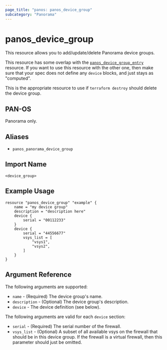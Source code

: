 ```yaml
---
page_title: "panos: panos_device_group"
subcategory: "Panorama"
---
```


# panos_device_group

This resource allows you to add/update/delete Panorama device groups.

This resource has some overlap with the
[`panos_device_group_entry`](device_group_entry.html)
resource.  If you want to use this resource with the other one, then make
sure that your spec does not define any `device` blocks, and just stays as "computed".

This is the appropriate resource to use if `terraform destroy` should delete
the device group.


## PAN-OS

Panorama only.


## Aliases

* `panos_panorama_device_group`


## Import Name

```
<device_group>
```


## Example Usage

```hcl
resource "panos_device_group" "example" {
    name = "my device group"
    description = "description here"
    device {
        serial = "00112233"
    }
    device {
        serial = "44556677"
        vsys_list = [
            "vsys1",
            "vsys2",
        ]
    }
}
```

## Argument Reference

The following arguments are supported:

* `name` - (Required) The device group's name.
* `description` - (Optional) The device group's description.
* `device` - The device definition (see below).

The following arguments are valid for each `device` section:

* `serial` - (Required) The serial number of the firewall.
* `vsys_list` - (Optional) A subset of all available vsys on the firewall
  that should be in this device group.  If the firewall is a virtual firewall,
  then this parameter should just be omitted.
